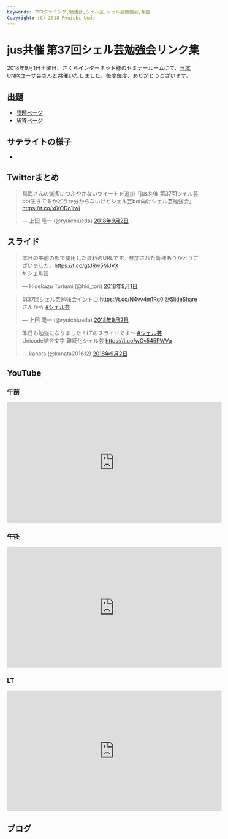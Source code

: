 ```yaml
---
Keywords: プログラミング,勉強会,シェル芸,シェル芸勉強会,報告
Copyright: (C) 2018 Ryuichi Ueda
---
```


# jus共催 第37回シェル芸勉強会リンク集

2018年9月1日土曜日、さくらインターネット様のセミナールームにて、[日本UNIXユーザ会](https://www.jus.or.jp/)さんと共催いたしました。毎度毎度、ありがとうございます。

## 出題

* [問題ページ](/?post=20180901_shellgei_37_q)
* [解答ページ](/?post=20180901_shellgei_37)

## サテライトの様子

* 

## Twitterまとめ

<blockquote class="twitter-tweet" data-lang="ja"><p lang="ja" dir="ltr">鳥海さんの滅多につぶやかないツイートを追加「jus共催 第37回シェル芸bot生きてるかどうか分からないけどシェル芸bot向けシェル芸勉強会」 <a href="https://t.co/xiXODo1iwj">https://t.co/xiXODo1iwj</a></p>&mdash; 上田 隆一 (@ryuichiueda) <a href="https://twitter.com/ryuichiueda/status/1036060985377796096?ref_src=twsrc%5Etfw">2018年9月2日</a></blockquote>
<script async src="https://platform.twitter.com/widgets.js" charset="utf-8"></script>

## スライド

<blockquote class="twitter-tweet" data-lang="ja"><p lang="ja" dir="ltr">本日の午前の部で使用した資料のURLです。参加された皆様ありがとうございました。<a href="https://t.co/gtJRw5MJVX">https://t.co/gtJRw5MJVX</a><br># シェル芸</p>&mdash; Hidekazu Toriumi (@hid_tori) <a href="https://twitter.com/hid_tori/status/1035738828902817792?ref_src=twsrc%5Etfw">2018年9月1日</a></blockquote>

<blockquote class="twitter-tweet" data-lang="ja"><p lang="ja" dir="ltr">第37回シェル芸勉強会イントロ <a href="https://t.co/N4vv4m1Rq0">https://t.co/N4vv4m1Rq0</a> <a href="https://twitter.com/SlideShare?ref_src=twsrc%5Etfw">@SlideShare</a>さんから <a href="https://twitter.com/hashtag/%E3%82%B7%E3%82%A7%E3%83%AB%E8%8A%B8?src=hash&amp;ref_src=twsrc%5Etfw">#シェル芸</a></p>&mdash; 上田 隆一 (@ryuichiueda) <a href="https://twitter.com/ryuichiueda/status/1036069137968062464?ref_src=twsrc%5Etfw">2018年9月2日</a></blockquote>

<blockquote class="twitter-tweet" data-lang="ja"><p lang="ja" dir="ltr">昨日も勉強になりました！LTのスライドです〜 <a href="https://twitter.com/hashtag/%E3%82%B7%E3%82%A7%E3%83%AB%E8%8A%B8?src=hash&amp;ref_src=twsrc%5Etfw">#シェル芸</a> <br>Unicode結合文字 難読化シェル芸 <a href="https://t.co/wCv545PWVq">https://t.co/wCv545PWVq</a></p>&mdash; kanata (@kanata201612) <a href="https://twitter.com/kanata201612/status/1036052835413057537?ref_src=twsrc%5Etfw">2018年9月2日</a></blockquote>
<script async src="https://platform.twitter.com/widgets.js" charset="utf-8"></script>


## YouTube

### 午前

<iframe width="560" height="315" src="https://www.youtube.com/embed/lG44MHoFVhE" frameborder="0" allow="autoplay; encrypted-media" allowfullscreen></iframe>

### 午後

<iframe width="560" height="315" src="https://www.youtube.com/embed/jarx00uILuE" frameborder="0" allow="autoplay; encrypted-media" allowfullscreen></iframe>

### LT

<iframe width="560" height="315" src="https://www.youtube.com/embed/O3JatzNypFY" frameborder="0" allow="autoplay; encrypted-media" allowfullscreen></iframe>

## ブログ
